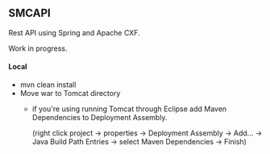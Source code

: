 ## SMCAPI
Rest API using Spring and Apache CXF. 

Work in progress.

#### Local
* mvn clean install
* Move war to Tomcat directory
  * if you're using running Tomcat through Eclipse add Maven Dependencies to Deployment Assembly.
  
     (right click project -> properties -> Deployment Assembly -> Add... -> Java Build Path Entries -> select Maven Dependencies -> Finish)
